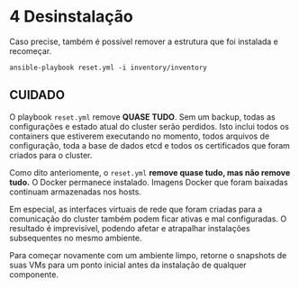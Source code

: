 # 4 Desinstalação

Caso precise, também é possível remover a estrutura que foi instalada e recomeçar.

```
ansible-playbook reset.yml -i inventory/inventory
```


## CUIDADO

O playbook `reset.yml` remove **QUASE TUDO**. Sem um backup, todas as configurações e estado atual do cluster serão perdidos. Isto inclui todos os containers que estiverem executando no momento, todos arquivos de configuração, toda a base de dados etcd e todos os certificados que foram criados para o cluster.

Como dito anteriomente, o `reset.yml` **remove quase tudo, mas não remove tudo.** O Docker permanece instalado. Imagens Docker que foram baixadas continuam armazenadas nos hosts.

Em especial, as interfaces virtuais de rede que foram criadas para a comunicação do cluster também podem ficar ativas e mal configuradas. O resultado é imprevisível, podendo afetar e atrapalhar instalações subsequentes no mesmo ambiente.

Para começar novamente com um ambiente limpo, retorne o snapshots de suas VMs para um ponto inicial antes da instalação de qualquer componente.


